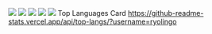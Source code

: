 ![](http://github-profile-summary-cards.vercel.app/api/cards/profile-details?username=ryolingo&theme=gruvbox)
![](http://github-profile-summary-cards.vercel.app/api/cards/repos-per-language?username=ryolingo&theme=gruvbox)
![](http://github-profile-summary-cards.vercel.app/api/cards/most-commit-language?username=ryolingo&theme=gruvbox)
![](http://github-profile-summary-cards.vercel.app/api/cards/stats?username=ryolingo&theme=gruvbox)
![](http://github-profile-summary-cards.vercel.app/api/cards/productive-time?username=ryolingo&theme=gruvbox&utcOffset=9)
Top Languages Card
https://github-readme-stats.vercel.app/api/top-langs/?username=ryolingo

